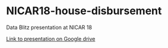 # NICAR18-house-disbursement
Data Blitz presentation at NICAR 18

[Link to presentation on Google drive](https://docs.google.com/presentation/d/1ZJtiQb86vGMhsTOe7HPdhbomcjNLox8VMVK2BvnxoZE/edit#slide=id.p5)
